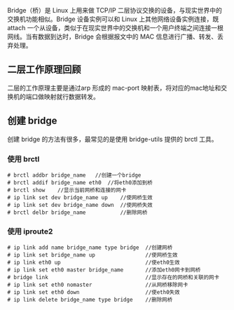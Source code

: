 Bridge（桥）是 Linux 上用来做 TCP/IP 二层协议交换的设备，与现实世界中的交换机功能相似。Bridge 设备实例可以和 Linux 上其他网络设备实例连接，既 attach 一个从设备，类似于在现实世界中的交换机和一个用户终端之间连接一根网线。当有数据到达时，Bridge 会根据报文中的 MAC 信息进行广播、转发、丢弃处理。

## 二层工作原理回顾
二层的工作原理主要是通过arp 形成的 mac-port 映射表，将对应的mac地址和交换机的端口做映射就行数据转发。

## 创建 bridge

创建 bridge 的方法有很多，最常见的是使用 bridge-utils 提供的 brctl 工具。


### 使用 brctl
    
    # brctl addbr bridge_name   //创建一个bridge
    # brctl addif bridge_name eth0  //将eth0添加到桥
    # brctl show    //显示当前网桥和连接的网卡
    # ip link set dev bridge_name up    //使网桥生效
    # ip link set dev bridge_name down  //使网桥失效
    # brctl delbr bridge_name           //删除网桥


### 使用 iproute2 

    # ip link add name bridge_name type bridge  //创建网桥
    # ip link set bridge_name up                //使网桥生效
    # ip link eth0 up                           //使eth0生效
    # ip link set eth0 master bridge_name       //添加eth0网卡到网桥
    # bridge link                               //显示存在的网桥和关联的网卡
    # ip link set eth0 nomaster                 //从网桥移除网卡
    # ip link set eth0 down                     //使eth0失效
    # ip link delete bridge_name type bridge    //删除网桥


